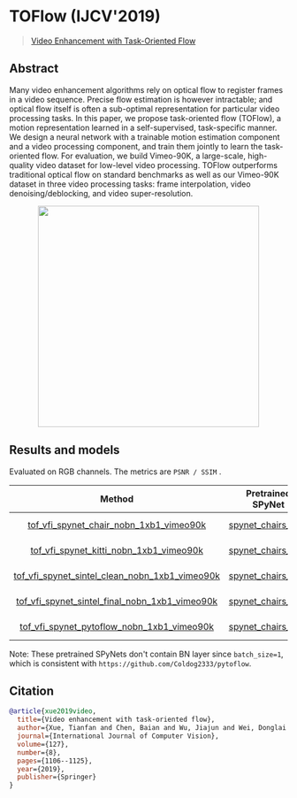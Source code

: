 # TOFlow (IJCV'2019)

> [Video Enhancement with Task-Oriented Flow](https://arxiv.org/abs/1711.09078)

<!-- [ALGORITHM] -->

## Abstract

<!-- [ABSTRACT] -->

Many video enhancement algorithms rely on optical flow to register frames in a video sequence. Precise flow estimation is however intractable; and optical flow itself is often a sub-optimal representation for particular video processing tasks. In this paper, we propose task-oriented flow (TOFlow), a motion representation learned in a self-supervised, task-specific manner. We design a neural network with a trainable motion estimation component and a video processing component, and train them jointly to learn the task-oriented flow. For evaluation, we build Vimeo-90K, a large-scale, high-quality video dataset for low-level video processing. TOFlow outperforms traditional optical flow on standard benchmarks as well as our Vimeo-90K dataset in three video processing tasks: frame interpolation, video denoising/deblocking, and video super-resolution.

<!-- [IMAGE] -->

<div align=center >
 <img src="https://user-images.githubusercontent.com/7676947/144035477-2480d580-1409-4a7c-88d5-c13a3dbd62ac.png" width="400"/>
</div >

## Results and models

Evaluated on RGB channels.
The metrics are `PSNR / SSIM` .

|                                                                Method                                                                |                                                                Pretrained SPyNet                                                                | Vimeo90k-triplet |                                                                                                                                                 Download                                                                                                                                                  |
| :----------------------------------------------------------------------------------------------------------------------------------: | :---------------------------------------------------------------------------------------------------------------------------------------------: | :--------------: | :-------------------------------------------------------------------------------------------------------------------------------------------------------------------------------------------------------------------------------------------------------------------------------------------------------: |
|        [tof_vfi_spynet_chair_nobn_1xb1_vimeo90k](/configs/video_interpolators/tof/tof_vfi_spynet_chair_nobn_1xb1_vimeo90k.py)        |    [spynet_chairs_final](https://download.openmmlab.com/mmediting/video_interpolators/toflow/pretrained_spynet_chair_20220321-4d82e91b.pth)     | 33.3294 / 0.9465 |        [model](https://download.openmmlab.com/mmediting/video_interpolators/toflow/tof_vfi_spynet_chair_nobn_1xb1_vimeo90k_20220321-2fc9e258.pth) \| [log](https://download.openmmlab.com/mmediting/video_interpolators/toflow/tof_vfi_spynet_chair_nobn_1xb1_vimeo90k_20220321-2fc9e258.log.json)        |
|        [tof_vfi_spynet_kitti_nobn_1xb1_vimeo90k](/configs/video_interpolators/tof/tof_vfi_spynet_kitti_nobn_1xb1_vimeo90k.py)        |    [spynet_chairs_final](https://download.openmmlab.com/mmediting/video_interpolators/toflow/pretrained_spynet_kitti_20220321-dbcc1cc1.pth)     | 33.3339 / 0.9466 |        [model](https://download.openmmlab.com/mmediting/video_interpolators/toflow/tof_vfi_spynet_kitti_nobn_1xb1_vimeo90k_20220321-3f7ca4cd.pth) \| [log](https://download.openmmlab.com/mmediting/video_interpolators/toflow/tof_vfi_spynet_kitti_nobn_1xb1_vimeo90k_20220321-3f7ca4cd.log.json)        |
| [tof_vfi_spynet_sintel_clean_nobn_1xb1_vimeo90k](/configs/video_interpolators/tof/tof_vfi_spynet_sintel_clean_nobn_1xb1_vimeo90k.py) | [spynet_chairs_final](https://download.openmmlab.com/mmediting/video_interpolators/toflow/pretrained_spynet_sintel_clean_20220321-0756630b.pth) | 33.3170 / 0.9464 | [model](https://download.openmmlab.com/mmediting/video_interpolators/toflow/tof_vfi_spynet_sintel_clean_nobn_1xb1_vimeo90k_20220321-6e52a6fd.pth) \| [log](https://download.openmmlab.com/mmediting/video_interpolators/toflow/tof_vfi_spynet_sintel_clean_nobn_1xb1_vimeo90k_20220321-6e52a6fd.log.json) |
| [tof_vfi_spynet_sintel_final_nobn_1xb1_vimeo90k](/configs/video_interpolators/tof/tof_vfi_spynet_sintel_final_nobn_1xb1_vimeo90k.py) | [spynet_chairs_final](https://download.openmmlab.com/mmediting/video_interpolators/toflow/pretrained_spynet_sintel_final_20220321-5e89dcec.pth) | 33.3237 / 0.9465 | [model](https://download.openmmlab.com/mmediting/video_interpolators/toflow/tof_vfi_spynet_sintel_final_nobn_1xb1_vimeo90k_20220321-8ab70dbb.pth) \| [log](https://download.openmmlab.com/mmediting/video_interpolators/toflow/tof_vfi_spynet_sintel_final_nobn_1xb1_vimeo90k_20220321-8ab70dbb.log.json) |
|     [tof_vfi_spynet_pytoflow_nobn_1xb1_vimeo90k](/configs/video_interpolators/tof/tof_vfi_spynet_pytoflow_nobn_1xb1_vimeo90k.py)     |   [spynet_chairs_final](https://download.openmmlab.com/mmediting/video_interpolators/toflow/pretrained_spynet_pytoflow_20220321-5bab842d.pth)   | 33.3426 / 0.9467 |     [model](https://download.openmmlab.com/mmediting/video_interpolators/toflow/tof_vfi_spynet_pytoflow_nobn_1xb1_vimeo90k_20220321-5f4b243e.pth) \| [log](https://download.openmmlab.com/mmediting/video_interpolators/toflow/tof_vfi_spynet_pytoflow_nobn_1xb1_vimeo90k_20220321-5f4b243e.log.json)     |

Note: These pretrained SPyNets don't contain BN layer since `batch_size=1`, which is consistent with `https://github.com/Coldog2333/pytoflow`.

## Citation

```bibtex
@article{xue2019video,
  title={Video enhancement with task-oriented flow},
  author={Xue, Tianfan and Chen, Baian and Wu, Jiajun and Wei, Donglai and Freeman, William T},
  journal={International Journal of Computer Vision},
  volume={127},
  number={8},
  pages={1106--1125},
  year={2019},
  publisher={Springer}
}
```
